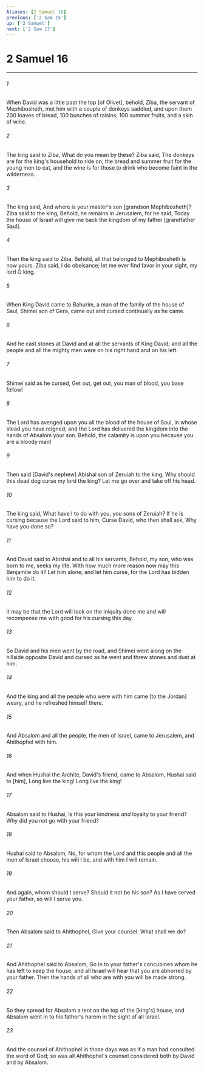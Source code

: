 ```yaml
---
Aliases: [2 Samuel 16]
previous: ['2 Sam 15']
up: ['2 Samuel']
next: ['2 Sam 17']
---
```

# 2 Samuel 16

***














###### 1 






When David was a little past the top [of Olivet], behold, Ziba, the servant of Mephibosheth, met him with a couple of donkeys saddled, and upon them 200 loaves of bread, 100 bunches of raisins, 100 summer fruits, and a skin of wine. 













###### 2 






The king said to Ziba, What do you mean by these? Ziba said, The donkeys are for the king's household to ride on, the bread and summer fruit for the young men to eat, and the wine is for those to drink who become faint in the wilderness. 













###### 3 






The king said, And where is your master's son [grandson Mephibosheth]? Ziba said to the king, Behold, he remains in Jerusalem, for he said, Today the house of Israel will give me back the kingdom of my father [grandfather Saul]. 













###### 4 






Then the king said to Ziba, Behold, all that belonged to Mephibosheth is now yours. Ziba said, I do obeisance; let me ever find favor in your sight, my lord O king. 













###### 5 






When King David came to Bahurim, a man of the family of the house of Saul, Shimei son of Gera, came out and cursed continually as he came. 













###### 6 






And he cast stones at David and at all the servants of King David; and all the people and all the mighty men were on his right hand and on his left. 













###### 7 






Shimei said as he cursed, Get out, get out, you man of blood, you base fellow! 













###### 8 






The Lord has avenged upon you all the blood of the house of Saul, in whose stead you have reigned; and the Lord has delivered the kingdom into the hands of Absalom your son. Behold, the calamity is upon you because you are a bloody man! 













###### 9 






Then said [David's nephew] Abishai son of Zeruiah to the king, Why should this dead dog curse my lord the king? Let me go over and take off his head. 













###### 10 






The king said, What have I to do with you, you sons of Zeruiah? If he is cursing because the Lord said to him, Curse David, who then shall ask, Why have you done so? 













###### 11 






And David said to Abishai and to all his servants, Behold, my son, who was born to me, seeks my life. With how much more reason now may this Benjamite do it? Let him alone; and let him curse, for the Lord has bidden him to do it. 













###### 12 






It may be that the Lord will look on the iniquity done me and will recompense me with good for his cursing this day. 













###### 13 






So David and his men went by the road, and Shimei went along on the hillside opposite David and cursed as he went and threw stones and dust at him. 













###### 14 






And the king and all the people who were with him came [to the Jordan] weary, and he refreshed himself there. 













###### 15 






And Absalom and all the people, the men of Israel, came to Jerusalem, and Ahithophel with him. 













###### 16 






And when Hushai the Archite, David's friend, came to Absalom, Hushai said to [him], Long live the king! Long live the king! 













###### 17 






Absalom said to Hushai, Is this your kindness _and_ loyalty to your friend? Why did you not go with your friend? 













###### 18 






Hushai said to Absalom, No, for whom the Lord and this people and all the men of Israel choose, his will I be, and with him I will remain. 













###### 19 






And again, whom should I serve? Should it not be his son? As I have served your father, so will I serve you. 













###### 20 






Then Absalom said to Ahithophel, Give your counsel. What shall we do? 













###### 21 






And Ahithophel said to Absalom, Go in to your father's concubines whom he has left to keep the house; and all Israel will hear that you are abhorred by your father. Then the hands of all who are with you will be made strong. 













###### 22 






So they spread for Absalom a tent on the top of the [king's] house, and Absalom went in to his father's harem in the sight of all Israel. 













###### 23 






And the counsel of Ahithophel in those days was as if a man had consulted the word of God; so was all Ahithophel's counsel considered both by David and by Absalom.

